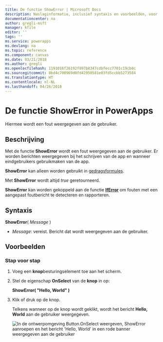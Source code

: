 ```yaml
---
title: De functie ShowError | Microsoft Docs
description: Naslaginformatie, inclusief syntaxis en voorbeelden, voor de functie ShowError in PowerApps
documentationcenter: na
author: gregli-msft
manager: kfile
editor: ''
tags: ''
ms.service: powerapps
ms.devlang: na
ms.topic: reference
ms.component: canvas
ms.date: 03/21/2018
ms.author: gregli
ms.openlocfilehash: 1191016f26192f997b8347cdbfecc7701c19cb8c
ms.sourcegitcommit: 8bd4c700969d0fd42950581e03fd5ccbb5273584
ms.translationtype: HT
ms.contentlocale: nl-NL
ms.lasthandoff: 04/26/2018
---
```

# <a name="showerror-function-in-powerapps"></a>De functie ShowError in PowerApps
Hiermee wordt een fout weergegeven aan de gebruiker.

## <a name="description"></a>Beschrijving
Met de functie **ShowError** wordt een fout weergegeven aan de gebruiker.  Er worden berichten weergegeven bij het schrijven van de app en wanneer eindgebruikers gebruikmaken van de app.

**ShowError** kan alleen worden gebruikt in [gedragsformules](../working-with-formulas-in-depth.md).

Met **ShowError** wordt altijd *true* geretourneerd.

**ShowError** kan worden gekoppeld aan de functie [**IfError**](function-iferror.md) om fouten met een aangepast foutbericht te detecteren en rapporteren.

## <a name="syntax"></a>Syntaxis
**ShowError**( *Message* )

* *Message*: vereist.  Bericht dat wordt weergegeven aan de gebruiker. 

## <a name="examples"></a>Voorbeelden

### <a name="step-by-step"></a>Stap voor stap

1. Voeg een **knop**besturingselement toe aan het scherm.

2. Stel de eigenschap **OnSelect** van de **knop** in op:

    **ShowError( "Hello, World" )**

3. Klik of druk op de knop.  

    Telkens wanneer op de knop wordt geklikt, wordt het bericht **Hello, World** aan de gebruiker weergegeven.

    ![In de ontwerpomgeving Button.OnSelect weergeven, ShowError aanroepen en het bericht 'Hello, World' in een rode banner weergegeven aan de gebruiker](media/function-showerror/hello-world.png)
